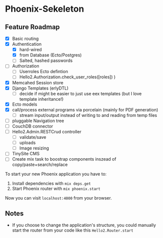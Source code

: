 # Phoenix-Sekeleton

## Feature Roadmap
- [x] Basic routing
- [x] Authentication
    - [x] hard-wired
    - [x] from Database (Ecto/Postgres)
    - [ ] Salted, hashed passwords
- [ ] Authorization
    - [ ] Userroles Ecto defintion
    - [ ] Hello2.Authorization.check_user_roles([roles]) )
- [x] Memcahed Session store
- [x] Django Templates (erlyDTL)
    - [ ] decide if might be easier to just use eex templates (but I love template inheritance!)
- [x] Ecto models
- [x] call/process external programs via porcelain (mainly for PDF generation)
    - [ ] stream input/output instead of writing to and reading from temp files
- [ ] pluggable Navigation tree
- [ ] CouchDB connector
- [ ] Hello2.Admin.RESTCrud controller
    - [ ] validate/save
    - [ ] uploads
    - [ ] Image resizing
- [ ] TinySite CMS
- [ ] Create mix task to boostrap components inszead of copy/paste+search/replace

To start your new Phoenix application you have to:

1. Install dependencies with `mix deps.get`
2. Start Phoenix router with `mix phoenix.start`

Now you can visit `localhost:4000` from your browser.


## Notes

* If you choose to change the application's structure, you could manually start the router from your code like this `Hello2.Router.start`
